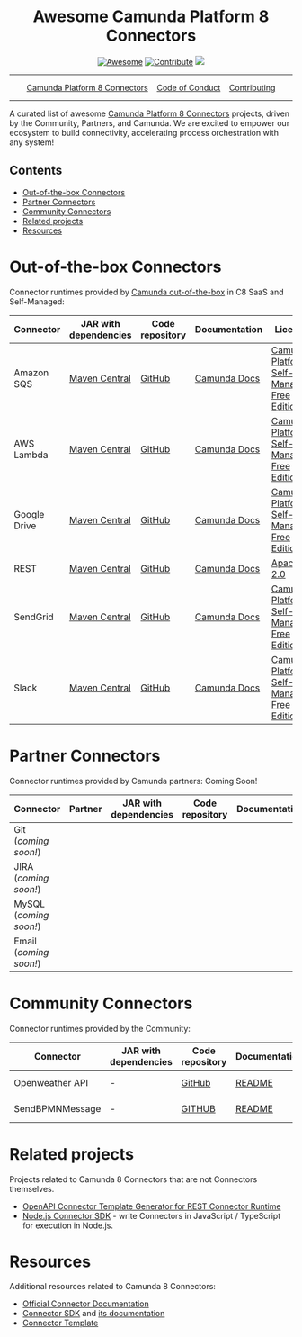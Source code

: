 <div align="center">
<h1>Awesome Camunda Platform 8 Connectors</h1>

[![Awesome](https://awesome.re/badge.svg)](https://awesome.re) [![Contribute](https://img.shields.io/badge/contribute-project-blue.svg)](https://github.com/camunda-community-hub/camunda-8-connectors/pulls) [![](https://img.shields.io/badge/Compatible%20with-Camunda%20Platform%208-0072Ce)](https://docs.camunda.io/)
  
<hr />
<a href="https://docs.camunda.io/docs/components/integration-framework/introduction-to-connectors/">Camunda Platform 8 Connectors</a>&nbsp;&nbsp;&nbsp;
<a href="https://camunda.com/events/code-conduct/">Code of Conduct</a>&nbsp;&nbsp;&nbsp;
<a href="https://github.com/camunda-community-hub/community/blob/main/CONTRIBUTING.MD">Contributing</a>
<hr />
</div>

A curated list of awesome [Camunda Platform 8 Connectors](https://docs.camunda.io/docs/components/integration-framework/introduction-to-connectors/) projects, driven by the Community, Partners, and Camunda.
We are excited to empower our ecosystem to build connectivity, accelerating process orchestration with any system!

## Contents

* [Out-of-the-box Connectors](#out-of-the-box-connectors)
* [Partner Connectors](#partner-connectors)
* [Community Connectors](#community-connectors)
* [Related projects](#related-projects)
* [Resources](#resources)

# Out-of-the-box Connectors

Connector runtimes provided by [Camunda out-of-the-box](https://docs.camunda.io/docs/components/integration-framework/connectors/out-of-the-box-connectors/available-connectors-overview/) in C8 SaaS and Self-Managed:

| Connector    | JAR with dependencies                                                                          | Code repository                                             | Documentation                                                                                                                              | License                                      | Lifecycle |
| ------------ | ---------------------------------------------------------------------------------------------- | ----------------------------------------------------------- | ------------------------------------------------------------------------------------------------------------------------------------------ | -------------------------------------------- | ---------- |
| Amazon SQS   | [Maven Central](https://search.maven.org/artifact/io.camunda.connector/connector-sqs)          | [GitHub](https://github.com/camunda/connector-sqs)          | [Camunda Docs](https://docs.camunda.io/docs/components/integration-framework/connectors/out-of-the-box-connectors/aws-sqs/)     | [Camunda Platform Self-Managed Free Edition] | [![](https://img.shields.io/badge/Lifecycle-Stable-brightgreen)](https://github.com/Camunda-Community-Hub/community/blob/main/extension-lifecycle.md#stable-) |
| AWS Lambda   | [Maven Central](https://search.maven.org/artifact/io.camunda.connector/connector-aws-lambda)   | [GitHub](https://github.com/camunda/connector-aws-lambda)   | [Camunda Docs](https://docs.camunda.io/docs/components/integration-framework/connectors/out-of-the-box-connectors/aws-lambda/)  | [Camunda Platform Self-Managed Free Edition] | [![](https://img.shields.io/badge/Lifecycle-Stable-brightgreen)](https://github.com/Camunda-Community-Hub/community/blob/main/extension-lifecycle.md#stable-) |
| Google Drive | [Maven Central](https://search.maven.org/artifact/io.camunda.connector/connector-google-drive) | [GitHub](https://github.com/camunda/connector-google-drive) | [Camunda Docs](https://docs.camunda.io/docs/components/integration-framework/connectors/out-of-the-box-connectors/googledrive/) | [Camunda Platform Self-Managed Free Edition] | [![](https://img.shields.io/badge/Lifecycle-Stable-brightgreen)](https://github.com/Camunda-Community-Hub/community/blob/main/extension-lifecycle.md#stable-) |
| REST         | [Maven Central](https://search.maven.org/artifact/io.camunda.connector/connector-http-json)    | [GitHub](https://github.com/camunda/connector-http-json)    | [Camunda Docs](https://docs.camunda.io/docs/components/integration-framework/connectors/out-of-the-box-connectors/rest/)        | [Apache 2.0]                                 | [![](https://img.shields.io/badge/Lifecycle-Stable-brightgreen)](https://github.com/Camunda-Community-Hub/community/blob/main/extension-lifecycle.md#stable-) |
| SendGrid     | [Maven Central](https://search.maven.org/artifact/io.camunda.connector/connector-sendgrid)     | [GitHub](https://github.com/camunda/connector-sendgrid)     | [Camunda Docs](https://docs.camunda.io/docs/components/integration-framework/connectors/out-of-the-box-connectors/sendgrid/)    | [Camunda Platform Self-Managed Free Edition] | [![](https://img.shields.io/badge/Lifecycle-Stable-brightgreen)](https://github.com/Camunda-Community-Hub/community/blob/main/extension-lifecycle.md#stable-) |
| Slack        | [Maven Central](https://search.maven.org/artifact/io.camunda.connector/connector-slack)        | [GitHub](https://github.com/camunda/connector-slack)        | [Camunda Docs](https://docs.camunda.io/docs/components/integration-framework/connectors/out-of-the-box-connectors/slack/)       | [Camunda Platform Self-Managed Free Edition] | [![](https://img.shields.io/badge/Lifecycle-Stable-brightgreen)](https://github.com/Camunda-Community-Hub/community/blob/main/extension-lifecycle.md#stable-) |

# Partner Connectors

Connector runtimes provided by Camunda partners:
Coming Soon!

| Connector              | Partner | JAR with dependencies | Code repository | Documentation | License | Lifecycle |
| ---------------------- | ------- | --------------------- | --------------- | ------------- | ------- | --------- |
| Git (*coming soon!*)   |         |                       |                 |               |         |           |
| JIRA (*coming soon!*)  |         |                       |                 |               |         |           |
| MySQL (*coming soon!*) |         |                       |                 |               |         |           |
| Email (*coming soon!*) |         |                       |                 |               |         |           |

# Community Connectors

Connector runtimes provided by the Community:

| Connector       | JAR with dependencies | Code repository                                                                         | Documentation                                                                                               | License      | Lifecycle                                                                                                                                                                            |
|-----------------|-----------------------|-----------------------------------------------------------------------------------------|-------------------------------------------------------------------------------------------------------------|--------------|--------------------------------------------------------------------------------------------------------------------------------------------------------------------------------------|
| Openweather API | -                     | [GitHub](https://github.com/camunda-community-hub/camunda-8-connector-openweather-api/) | [README](https://github.com/camunda-community-hub/camunda-8-connector-openweather-api/blob/main/README.md)  | Apache 2.0   | [![](https://img.shields.io/badge/Lifecycle-Proof%20of%20Concept-blueviolet)](https://github.com/Camunda-Community-Hub/community/blob/main/extension-lifecycle.md#proof-of-concept-) |
| SendBPMNMessage | -                     | [GITHUB](https://github.com/camunda-community-hub/camunda-8-connector-sendBPMNmessage)  | [README](https://github.com/camunda-community-hub/camunda-8-connector-sendBPMNmessage/blob/main/README.md)  | Apache 2.0   | [![](https://img.shields.io/badge/Lifecycle-Stable-brightgreen)](https://github.com/Camunda-Community-Hub/community/blob/main/extension-lifecycle.md#stable-)                        |


# Related projects

Projects related to Camunda 8 Connectors that are not Connectors themselves.

* [OpenAPI Connector Template Generator for REST Connector Runtime](https://github.com/camunda-community-hub/openapi-connector-template-generator)
* [Node.js Connector SDK](https://github.com/camunda-community-hub/connector-sdk-nodejs) - write Connectors in JavaScript / TypeScript for execution in Node.js.


# Resources

Additional resources related to Camunda 8 Connectors:

* [Official Connector Documentation](https://docs.camunda.io/docs/components/integration-framework/introduction-to-connectors/)
* [Connector SDK](https://github.com/camunda/connector-sdk) and [its documentation](https://docs.camunda.io/docs/components/integration-framework/connectors/custom-built-connectors/connector-sdk/)
* [Connector Template](https://github.com/camunda/connector-template)

[apache 2.0]: https://www.apache.org/licenses/LICENSE-2.0
[camunda platform self-managed free edition]: https://camunda.com/legal/terms/cloud-terms-and-conditions/camunda-cloud-self-managed-free-edition-terms/

